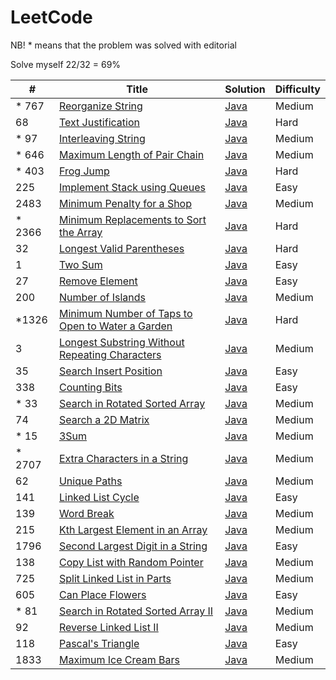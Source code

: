 # LeetCode

NB! * means that the problem was solved with editorial

Solve myself 22/32 = 69%

| #      | Title                                                                                                                               | Solution                                                                       | Difficulty |
|--------|-------------------------------------------------------------------------------------------------------------------------------------|--------------------------------------------------------------------------------|------------|
| * 767  | [Reorganize String](https://leetcode.com/problems/reorganize-string/)                                                               | [Java](src/main/java/ReorganizeString/Solution.java)                           | Medium     |
| 68     | [Text Justification](https://leetcode.com/problems/text-justification/description/)                                                 | [Java](src/main/java/TextJustification/Solution.java)                          | Hard       |
| * 97   | [Interleaving String](https://leetcode.com/problems/interleaving-string/)                                                           | [Java](src/main/java/InterleavingString/Solution.java)                         | Medium     |
| * 646  | [Maximum Length of Pair Chain](https://leetcode.com/problems/maximum-length-of-pair-chain/)                                         | [Java](src/main/java/MaximumLengthOfPairChain/Solution.java)                   | Medium     |
| * 403  | [Frog Jump](https://leetcode.com/problems/frog-jump/)                                                                               | [Java](src/main/java/FrogJump/Solution.java)                                   | Hard       |
| 225    | [Implement Stack using Queues](https://leetcode.com/problems/implement-stack-using-queues/)                                         | [Java](src/main/java/StackUsingQueues/MyStack.java)                            | Easy       |
| 2483   | [Minimum Penalty for a Shop](https://leetcode.com/problems/minimum-penalty-for-a-shop/)                                             | [Java](src/main/java/MinimumPenalty/Solution.java)                             | Medium     |
| * 2366 | [Minimum Replacements to Sort the Array](https://leetcode.com/problems/minimum-replacements-to-sort-the-array/)                     | [Java](src/main/java/MinimumReplacementsToSortTheArray/Solution.java)          | Hard       |
| 32     | [Longest Valid Parentheses](https://leetcode.com/problems/longest-valid-parentheses/)                                               | [Java](src/main/java/LongestValidParentheses/Solution.java)                    | Hard       |
| 1      | [Two Sum](https://leetcode.com/problems/two-sum/)                                                                                   | [Java](src/main/java/TwoSum/Solution.java)                                     | Easy       |
| 27     | [Remove Element](https://leetcode.com/problems/remove-element/)                                                                     | [Java](src/main/java/RemoveElement/Solution.java)                              | Easy       |
| 200    | [Number of Islands](https://leetcode.com/problems/number-of-islands/)                                                               | [Java](src/main/java/NumberOfIslands/Solution.java)                            | Medium     |
| *1326  | [Minimum Number of Taps to Open to Water a Garden](https://leetcode.com/problems/minimum-number-of-taps-to-open-to-water-a-garden/) | [Java](src/main/java/MinimumNumberOfTapsToOpenToWaterAGarden/Solution.java)    | Hard       |
| 3      | [Longest Substring Without Repeating Characters](https://leetcode.com/problems/longest-substring-without-repeating-characters/)     | [Java](src/main/java/LongestSubstringWithoutRepeatingCharacters/Solution.java) | Medium     |
| 35     | [Search Insert Position](https://leetcode.com/problems/search-insert-position/)                                                     | [Java](src/main/java/SearchInsertPosition/Solution.java)                       | Easy       |
| 338    | [Counting Bits](https://leetcode.com/problems/counting-bits/)                                                                       | [Java](src/main/java/CountingBits/Solution.java)                               | Easy       |
| * 33   | [Search in Rotated Sorted Array](https://leetcode.com/problems/search-in-rotated-sorted-array/)                                     | [Java](src/main/java/SearchInRotatedSortedArray/Solution.java)                 | Medium     |
| 74     | [Search a 2D Matrix](https://leetcode.com/problems/search-a-2d-matrix/)                                                             | [Java](src/main/java/Search2DMatrix/Solution.java)                             | Medium     |
| * 15   | [3Sum](https://leetcode.com/problems/3sum/)                                                                                         | [Java](src/main/java/ThreeSum/Solution.java)                                   | Medium     |
| * 2707 | [Extra Characters in a String](https://leetcode.com/problems/extra-characters-in-a-string)                                          | [Java](src/main/java/ExtraCharactersInAString/Solution.java)                   | Medium     |
| 62     | [Unique Paths](https://leetcode.com/problems/unique-paths)                                                                          | [Java](src/main/java/UniquePaths/Solution.java)                                | Medium     |
| 141    | [Linked List Cycle](https://leetcode.com/problems/linked-list-cycle/)                                                               | [Java](src/main/java/LinkedListCycle/Solution.java)                            | Easy       |
| 139    | [Word Break](https://leetcode.com/problems/word-break/)                                                                             | [Java](src/main/java/WordBreak/Solution.java)                                  | Medium     |
| 215    | [Kth Largest Element in an Array](https://leetcode.com/problems/kth-largest-element-in-an-array/)                                   | [Java](src/main/java/KthLargestElementInAnArray/Solution.java)                 | Medium     |
| 1796   | [Second Largest Digit in a String](https://leetcode.com/problems/second-largest-digit-in-a-string/)                                 | [Java](src/main/java/SecondLargestDigitInAString/Solution.java)                | Easy       |
| 138    | [Copy List with Random Pointer](https://leetcode.com/problems/copy-list-with-random-pointer/)                                       | [Java](src/main/java/CopyListWithRandomPointer/Solution.java)                  | Medium     |
| 725    | [Split Linked List in Parts](https://leetcode.com/problems/split-linked-list-in-parts/)                                             | [Java](src/main/java/SplitLinkedListInParts/Solution.java)                     | Medium     |
| 605    | [Can Place Flowers](https://leetcode.com/problems/can-place-flowers/)                                                               | [Java](src/main/java/CanPlaceFlowers/Solution.java)                            | Easy       |
| * 81   | [Search in Rotated Sorted Array II](https://leetcode.com/problems/search-in-rotated-sorted-array-ii/)                               | [Java](src/main/java/SearchInRotatedSortedArrayII/Solution.java)               | Medium     |
| 92     | [Reverse Linked List II](https://leetcode.com/problems/reverse-linked-list-ii/)                                                     | [Java](src/main/java/ReverseLinkedListII/Solution.java)                        | Medium     |
| 118    | [Pascal's Triangle](https://leetcode.com/problems/pascals-triangle)                                                                 | [Java](src/main/java/PascalsTriangle/Solution.java)                            | Easy       |
| 1833   | [Maximum Ice Cream Bars](https://leetcode.com/problems/maximum-ice-cream-bars/description/)                                         | [Java](src/main/java/MaximumIceCreamBars/Solution.java)                        | Medium     |

